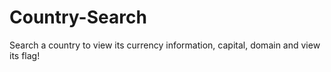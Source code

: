 # Country-Search
Search a country to view its currency information, capital, domain and view its flag!
